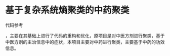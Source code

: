 # 基于复杂系统熵聚类的中药聚类

代码参考

[中医方剂聚类]: https://github.com/gcaxuxi/cluster_2

，主要在其基础上进行了代码的重构和优化，原项目是对中医方剂进行聚类，基于中医方剂的主治信息中的症状，本项目主要对中药进行聚类，主要基于中药的功效信息。

